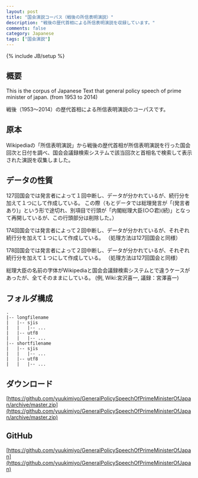 ```yaml
---
layout: post
title: "国会演説コーパス（戦後の所信表明演説）"
description: "戦後の歴代首相による所信表明演説を収録しています。"
comments: false
category: Japanese
tags: ["国会演説"]
---
```

{% include JB/setup %}

## 概要

This is the corpus of Japanese Text that general policy speech of prime minister of japan.
(from 1953 to 2014)

戦後（1953～2014）の歴代首相による所信表明演説のコーパスです。

## 原本

Wikipediaの「所信表明演説」から戦後の歴代首相が所信表明演説を行った国会回次と日付を調べ、国会会議録検索システムで該当回次と首相名で検索して表示された演説を収集しました。

## データの性質

127回国会では発言者によって１回中断し、データが分かれているが、続行分を加えて１つにして作成している。
この際（もとデータでは総理発言が「(発言者あり)」という形で途切れ、別項目で行頭が「内閣総理大臣(○○君)(続)」となって再開しているが、この行頭部分は削除した。）

174回国会では発言者によって２回中断し、データが分かれているが、それぞれ続行分を加えて１つにして作成している。
（処理方法は127回国会と同様）

178回国会では発言者によって２回中断し、データが分かれているが、それぞれ続行分を加えて１つにして作成している。
（処理方法は127回国会と同様）

総理大臣の名前の字体がWikipediaと国会会議録検索システムとで違うケースがあったが、全てそのままにしている。
(例, Wiki:宮沢喜一, 議録：宮澤喜一)

## フォルダ構成

    .
    |-- longfilename
    |   |-- sjis
    |   |   |-- ...
    |   |-- utf8
    |   |   |-- ...
    |-- shortfilename
    |   |-- sjis
    |   |   |-- ...
    |   |-- utf8
    |   |   |-- ...

## ダウンロード

[https://github.com/yuukimiyo/GeneralPolicySpeechOfPrimeMinisterOfJapan/archive/master.zip](https://github.com/yuukimiyo/GeneralPolicySpeechOfPrimeMinisterOfJapan/archive/master.zip)

## GitHub

[https://github.com/yuukimiyo/GeneralPolicySpeechOfPrimeMinisterOfJapan](https://github.com/yuukimiyo/GeneralPolicySpeechOfPrimeMinisterOfJapan)
